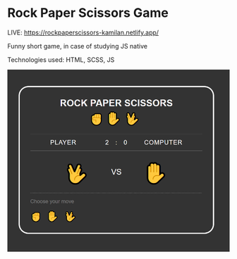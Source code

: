 # Rock Paper Scissors Game

LIVE: https://rockpaperscissors-kamilan.netlify.app/

Funny short game, in case of studying JS native

Technologies used:
HTML, SCSS, JS

![view on playboard](./gameview.png "Optional title")